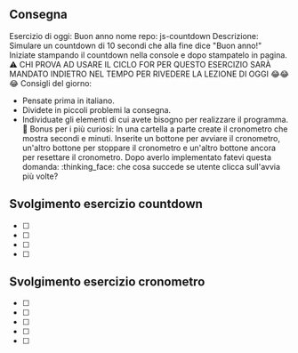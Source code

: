 ## Consegna
Esercizio di oggi: Buon anno
nome repo: js-countdown
Descrizione:
Simulare un countdown di 10 secondi che alla fine dice "Buon anno!"
Iniziate stampando il countdown nella console e dopo stampatelo in pagina.
:warning: CHI PROVA AD USARE IL CICLO FOR PER QUESTO ESERCIZIO SARÀ MANDATO INDIETRO NEL TEMPO PER RIVEDERE LA LEZIONE DI OGGI :joy::joy::joy:
Consigli del giorno:
* Pensate prima in italiano.
* Dividete in piccoli problemi la consegna.
* Individuate gli elementi di cui avete bisogno per realizzare il programma.
:star2: Bonus per i più curiosi:
In una cartella a parte create il cronometro che mostra secondi e minuti.
Inserite un bottone per avviare il cronometro, un'altro bottone per stoppare il cronometro e un'altro bottone ancora per resettare il cronometro.
Dopo averlo implementato fatevi questa domanda:
:thinking_face: che cosa succede se utente clicca sull'avvia più volte?

## Svolgimento esercizio countdown
- [ ] 
- [ ] 
- [ ] 
- [ ] 
## Svolgimento esercizio cronometro
- [ ] 
- [ ] 
- [ ] 
- [ ] 
- [ ] 
